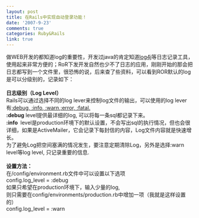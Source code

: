```yaml
---
layout: post
title: 在Rails中实现自动登录功能！
date: '2007-9-23'
comments: true
categories: Ruby&Rails
link: true
---
```

<p>做WEB开发的都知道log的重要性，开发过java的肯定知道<u>log4j</u>等日志记录工具，使用起来非常方便的；RoR下发开发自然也少不了日志的应用，刚刚开始的那会把日志都写到一个文件里，很恐怖的说，后来查了些资料，可以看到ROR默认的log是可以分级别的，记录如下：<br />
<br />
<strong>日志级别（Log Level）</strong><br />
Rails可以通过选择不同的log lever来控制log文件的输出，可以使用的log lever有<u>:debug, :info, :warn,:error, :fatal.</u><br />
<strong>:debug</strong> level提供最详细的log, 可以将每一条sql都记录下来。<br />
<strong>:info&nbsp;</strong> level是production环境下的默认设置，不会写出sql的执行情况，但也会很详细，如果是ActiveMailer，它会记录下每封信的内容，Log文件内容就是快速增长。<br />
为了避免Log把空间塞满的情况发生，要注意定期清除Log，另外是选择:warn level等log level, 只记录重要的信息.<br />
<br />
<strong>设置方法：</strong><br />
在/config/environment.rb文件中可以设置以下选项<br />
config.log_level = :debug<br />
如果只希望在production环境下，输入少量的log,<br />
则只需要在config/environments/production.rb中增加一项（我就是这样设置的）<br />
config.log_level = :warn</p>
